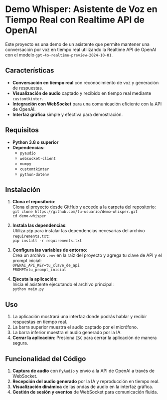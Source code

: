 # Demo Whisper: Asistente de Voz en Tiempo Real con Realtime API de OpenAI

Este proyecto es una demo de un asistente que permite mantener una conversación por voz en tiempo real utilizando la Realtime API de OpenAI con el modelo `gpt-4o-realtime-preview-2024-10-01`.

## Características

- **Conversación en tiempo real** con reconocimiento de voz y generación de respuestas.
- **Visualización de audio** captado y recibido en tiempo real mediante `customtkinter`.
- **Integración con WebSocket** para una comunicación eficiente con la API de OpenAI.
- **Interfaz gráfica** simple y efectiva para demostración.

## Requisitos

- **Python 3.8 o superior**
- **Dependencias**:
  - `pyaudio`
  - `websocket-client`
  - `numpy`
  - `customtkinter`
  - `python-dotenv`

## Instalación

1. **Clona el repositorio**:  
   Clona el proyecto desde GitHub y accede a la carpeta del repositorio:  
   `git clone https://github.com/tu-usuario/demo-whisper.git`  
   `cd demo-whisper`  

2. **Instala las dependencias**:  
   Utiliza `pip` para instalar las dependencias necesarias del archivo `requirements.txt`:  
   `pip install -r requirements.txt`  

3. **Configura las variables de entorno**:  
   Crea un archivo `.env` en la raíz del proyecto y agrega tu clave de API y el prompt inicial:  
   `OPENAI_API_KEY=tu_clave_de_api`  
   `PROMPT=tu_prompt_inicial`  

4. **Ejecuta la aplicación**:  
   Inicia el asistente ejecutando el archivo principal:  
   `python main.py`  

## Uso

1. La aplicación mostrará una interfaz donde podrás hablar y recibir respuestas en tiempo real.  
2. La barra superior muestra el audio captado por el micrófono.  
3. La barra inferior muestra el audio generado por la IA.  
4. **Cerrar la aplicación**: Presiona `ESC` para cerrar la aplicación de manera segura.
   

## Funcionalidad del Código

1. **Captura de audio** con `PyAudio` y envío a la API de OpenAI a través de WebSocket.  
2. **Recepción del audio generado** por la IA y reproducción en tiempo real.  
3. **Visualización dinámica** de las ondas de audio en la interfaz gráfica.  
4. **Gestión de sesión y eventos** de WebSocket para comunicación fluida.  

